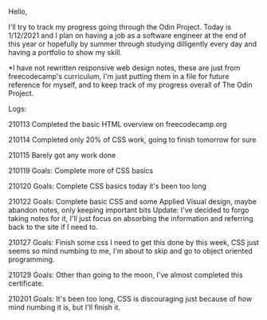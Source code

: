 Hello, 

I'll try to track my progress going through the Odin Project. Today is 1/12/2021 and I plan on having a job as a software engineer at the end of this year or hopefully by summer through studying dilligently every day and having a portfolio to show my skill. 

*I have not rewritten responsive web design notes, these are just from freecodecamp's curriculum, I'm just putting them in a file for future reference for myself, and to keep track of my progress overall of The Odin Project.

Logs:

210113
Completed the basic HTML overview on freecodecamp.org

210114
Completed only 20% of CSS work, going to finish tomorrow for sure

210115
Barely got any work done

210119
Goals: 
Complete more of CSS basics

210120
Goals:
Complete CSS basics today it's been too long 

210122
Goals:
Complete basic CSS and some Applied Visual design, maybe abandon notes, only keeping important bits
Update:
I've decided to forgo taking notes for it, I'll just focus on absorbing the information and referring back to the site if I need to. 


210127
Goals: Finish some css I need to get this done by this week, CSS just seems so mind numbing to me, I'm about to skip and go to object oriented programming. 

210129
Goals: Other than going to the moon, I've almost completed this certificate.


210201
Goals: It's been too long, CSS is discouraging just because of how mind numbing it is, but I'll finish it. 